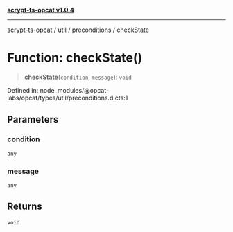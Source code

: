 [**scrypt-ts-opcat v1.0.4**](../../../../../README.md)

***

[scrypt-ts-opcat](../../../../../README.md) / [util](../../../README.md) / [preconditions](../README.md) / checkState

# Function: checkState()

> **checkState**(`condition`, `message`): `void`

Defined in: node\_modules/@opcat-labs/opcat/types/util/preconditions.d.cts:1

## Parameters

### condition

`any`

### message

`any`

## Returns

`void`
